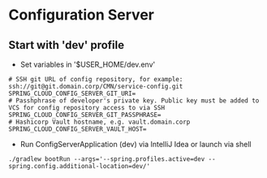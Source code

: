# Configuration Server

## Start with 'dev' profile

- Set variables in '$USER_HOME/dev.env'
```properties
# SSH git URL of config repository, for example: ssh://git@git.domain.corp/CMN/service-config.git
SPRING_CLOUD_CONFIG_SERVER_GIT_URI=
# Passhphrase of developer's private key. Public key must be added to VCS for config repository access to via SSH
SPRING_CLOUD_CONFIG_SERVER_GIT_PASSPHRASE=
# Hashicorp Vault hostname, e.g. vault.domain.corp
SPRING_CLOUD_CONFIG_SERVER_VAULT_HOST=
```
- Run ConfigServerApplication (dev) via IntelliJ Idea or launch via shell

```shell
./gradlew bootRun --args='--spring.profiles.active=dev --spring.config.additional-location=dev/'
```
